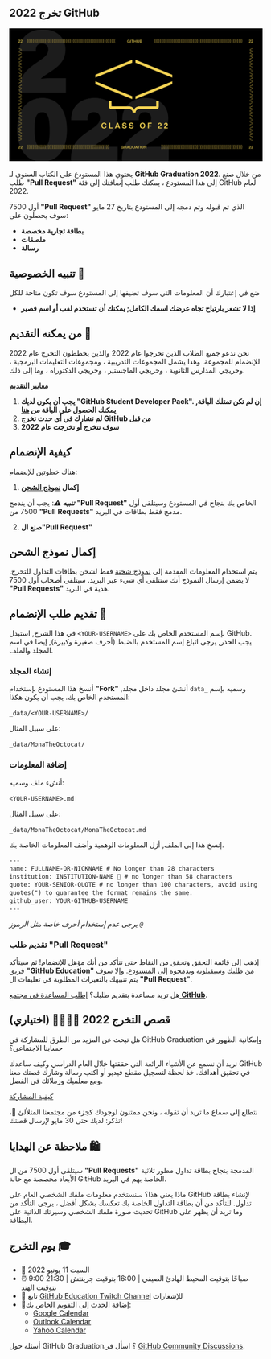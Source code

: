 ## تخرج 2022 GitHub

![image](/assets/GHG_Blog_1.jpg)

يحتوي هذا المستودع على الكتاب السنوي لـ **GitHub Graduation 2022**. من خلال صنع طلب **"Pull Request"** إلى هذا المستودع ، يمكنك طلب إضافتك إلى فئة GitHub لعام 2022.

أول 7500 **"Pull Request"** الذي تم قبوله وتم دمجه إلى المستودع بتاريخ 27 مايو سوف يحصلون على:

- **بطاقة تجارية مخصصة**
- **ملصقات**
- **رسالة**

## تنبيه الخصوصية 👀

ضع في إعتبارك أن المعلومات التي سوف تضيفها إلى المستودع سوف تكون متاحة للكل

- **إذا لا تشعر بارتياح تجاه عرضك اسمك الكامل; يمكنك أن تستخدم لقب أو اسم فصير**

## من يمكنه التقديم 📝

نحن ندعو جميع الطلاب الذين تخرجوا عام 2022 والذين يخططون التخرج عام 2022 للإنضمام للمجموعة. وهذا يشمل المجموعات التدريبية ، ومجموعات التعليمات البرمجية ، وخريجي المدارس الثانوية ، وخريجي الماجستير ، وخريجي الدكتوراه ، وما إلى ذلك.

**معايير التقديم**
1. **يجب أن يكون لديك "GitHub Student Developer Pack". إن لم تكن تمتلك الباقة, يمكنك الحصول على الباقة من [هنا](https://education.github.com/discount_requests/student_application)**
2. **لم تشارك في أي حدث تخرج GitHub من قبل**
3. **سوف تتخرج أو تخرجت عام 2022**

## كيفية الإنضمام

هناك خطوتين للإنضمام:

1. **إكمال [نموذج الشحن](https://airtable.com/shrVMo8ItH4wjsO9f)**

**_تنبيه ⚠️_**: يجب أن يندمج **"Pull Request"** الخاص بك بنجاح في المستودع وسيتلقى أول 7500 من **"Pull Requests"** مدمج فقط بطاقات في البريد.

2. **صنع ال"Pull Request"**

## إكمال نموذج الشحن

يتم استخدام المعلومات المقدمة إلى [نموذج شحنة](https://airtable.com/shrVMo8ItH4wjsO9f) فقط لشحن بطاقات التداول للتخرج. لا يضمن إرسال النموذج أنك ستتلقى أي شيء عبر البريد. سيتلقى أصحاب أول 7500 **"Pull Requests"** هدية في البريد.

##  تقديم طلب الإنضمام 🏫

في هذا الشرح, استبدل `<YOUR-USERNAME>` بإسم المستخدم الخاص بك على GitHub. يجب الحذر, يرجى اتباع إسم المستخدم بالضبط (أحرف صغيرة وكبيرة), إيضا في اسم المجلد والملف.

### إنشاء المجلد

أنسخ هذا المستودع بإستخدام **"Fork"** ,أنشئ مجلد داخل مجلد `data_` وسميه بإسم المستخدم الخاص بك. يجب أن يكون هكذا:

`_data/<YOUR-USERNAME>/`

على سبيل المثال:


`_data/MonaTheOctocat/`

### إضافة المعلومات

أنشء ملف وسميه:

`<YOUR-USERNAME>.md`

على سبيل المثال:

`_data/MonaTheOctocat/MonaTheOctocat.md`

إنسخ هذا إلى الملف, أزل المعلومات الوهمية وأضف المعلومات الخاصة بك.

```
---
name: FULLNAME-OR-NICKNAME # No longer than 28 characters
institution: INSTITUTION-NAME 🚩 # no longer than 58 characters
quote: YOUR-SENIOR-QUOTE # no longer than 100 characters, avoid using quotes(") to guarantee the format remains the same.
github_user: YOUR-GITHUB-USERNAME
---
```

_يرجى عدم إستخدام أحرف خاصة مثل الرموز `@`_

### تقديم طلب "Pull Request"

إذهب إلى قائمة التحقق وتحقق من النقاط حتى تتأكد من أنك مؤهل للإنضمام! ثم سيتأكد فريق **"GitHub Education"** من طلبك وسيقبلونه ويدمجوه إلى المستودع. وإلا سوف يتم تنبيهك بالتغيرات المطلوبة في تعليقات ال **"Pull Request"**.

هل تريد مساعدة بتقديم طلبك؟ [إطلب المساعدة في مجتمع **GitHub**](https://github.com/orgs/github-community/discussions/categories/github-education).

## قصص التخرج 2022 👩‍🏫👨‍🏫 (اختياري)

هل تبحث عن المزيد من الطرق للمشاركة في GitHub Graduation وإمكانية الظهور في حسابنا الاجتماعي؟

نريد أن نسمع عن الأشياء الرائعة التي حققتها خلال العام الدراسي وكيف ساعدك GitHub في تحقيق أهدافك. خذ لحظة لتسجيل مقطع فيديو أو اكتب رسالة وشارك قصتك معنا ومع معلميك وزملائك في الفصل.

[كيفية المشاركة](https://drive.google.com/file/d/1ozBt4ekiQuD4dSCq65S30-6V1Csw65A7/view)

نتطلع إلى سماع ما تريد أن تقوله ، ونحن ممتنون لوجودك كجزء من مجتمعنا المتلألئ 💖، تذكر: لديك حتى 30 مايو لإرسال قصتك!

## ملاحظة عن الهدايا 🛍

سيتلقى أول 7500 من ال **"Pull Requests"** المدمجة بنجاح بطاقة تداول مطور ثلاثية الأبعاد مخصصة مع حالة GitHub الخاصة بهم في البريد.

ماذا يعني هذا؟ سنستخدم معلومات ملفك الشخصي العام على GitHub لإنشاء بطاقة تداول. للتأكد من أن بطاقة التداول الخاصة بك تعكسك بشكل أفضل ، يرجى التأكد من تحديث صورة ملفك الشخصي وسيرتك الذاتية على GitHub وما تريد أن يظهر على البطاقة.

## يوم التخرج 🎓

- 📆 السبت 11 يونيو 2022
- ⏰ 9:00 صباحًا بتوقيت المحيط الهادئ الصيفي | 16:00 بتوقيت جرينتش | 21:30 بتوقيت الهند
- 📍 تابع [GitHub Education Twitch Channel](https://twitch.tv/githubeducation) للإشعارات
- 📎إضافة الحدث إلى التقويم الخاص بك:
  - [Google Calendar](https://calendar.google.com/calendar/render?action=TEMPLATE&dates=20220611T160000Z%2F20220611T180000Z&details=&location=https%3A%2F%2Fwww.twitch.tv%2Fgithubeducation&text=%F0%9F%8E%89%F0%9F%8E%8A%20GitHub%20Graduation%202022%20%F0%9F%8E%89%F0%9F%8E%8A)
  - [Outlook Calendar](https://outlook.live.com/calendar/0/deeplink/compose?allday=false&body=&enddt=2022-06-11T18%3A00%3A00%2B00%3A00&location=https%3A%2F%2Fwww.twitch.tv%2Fgithubeducation&path=%2Fcalendar%2Faction%2Fcompose&rru=addevent&startdt=2022-06-11T16%3A00%3A00%2B00%3A00&subject=%F0%9F%8E%89%F0%9F%8E%8A%20GitHub%20Graduation%202022%20%F0%9F%8E%89%F0%9F%8E%8A)
  - [Yahoo Calendar](https://calendar.yahoo.com/?desc=&dur=&et=20220611T180000Z&in_loc=https%3A%2F%2Fwww.twitch.tv%2Fgithubeducation&st=20220611T160000Z&title=%F0%9F%8E%89%F0%9F%8E%8A%20GitHub%20Graduation%202022%20%F0%9F%8E%89%F0%9F%8E%8A&v=60)

أسئلة حول GitHub Graduation؟ اسأل في [GitHub Community Discussions](https://github.com/orgs/github-community/discussions/categories/github-education).
